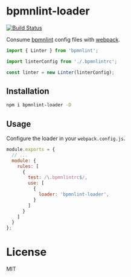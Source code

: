# bpmnlint-loader

[![Build Status](https://travis-ci.org/nikku/bpmnlint-loader.svg?branch=master)](https://travis-ci.org/nikku/bpmnlint-loader)

Consume [bpmnlint](https://github.com/bpmn-io/bpmnlint) config files with [webpack](https://webpack.js.org).

```javascript
import { Linter } from 'bpmnlint';

import linterConfig from './.bpmnlintrc';

const linter = new Linter(linterConfig);
```


## Installation

```sh
npm i bpmnlint-loader -D
```

## Usage

Configure the loader in your `webpack.config.js`.

```js
module.exports = {
  // ...
  module: {
    rules: [
      {
        test: /\.bpmnlintrc$/,
        use: [
          {
            loader: 'bpmnlint-loader',
          }
        ]
      }
    ]
  }
};
```

# License

MIT